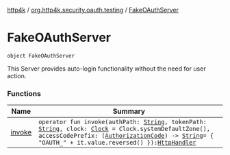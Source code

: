 [http4k](../../index.md) / [org.http4k.security.oauth.testing](../index.md) / [FakeOAuthServer](./index.md)

# FakeOAuthServer

`object FakeOAuthServer`

This Server provides auto-login functionality without the need for user action.

### Functions

| Name | Summary |
|---|---|
| [invoke](invoke.md) | `operator fun invoke(authPath: `[`String`](https://kotlinlang.org/api/latest/jvm/stdlib/kotlin/-string/index.html)`, tokenPath: `[`String`](https://kotlinlang.org/api/latest/jvm/stdlib/kotlin/-string/index.html)`, clock: `[`Clock`](https://docs.oracle.com/javase/9/docs/api/java/time/Clock.html)` = Clock.systemDefaultZone(), accessCodePrefix: (`[`AuthorizationCode`](../../org.http4k.security.oauth.server/-authorization-code/index.md)`) -> `[`String`](https://kotlinlang.org/api/latest/jvm/stdlib/kotlin/-string/index.html)` = { "OAUTH_" + it.value.reversed() }): `[`HttpHandler`](../../org.http4k.core/-http-handler.md) |
